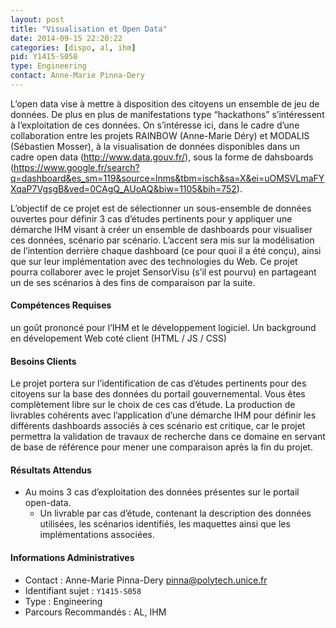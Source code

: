 ```yaml
---
layout: post
title: "Visualisation et Open Data"
date: 2014-09-15 22:20:22
categories: [dispo, al, ihm]
pid: Y1415-S058
type: Engineering
contact: Anne-Marie Pinna-Dery
---
```

       
L’open data vise à mettre à disposition des citoyens un ensemble de jeu de données. De plus en plus de manifestations type “hackathons” s’intéressent à l’exploitation de ces données. On s’intéresse ici, dans le cadre d’une collaboration entre les projets RAINBOW (Anne-Marie Déry) et MODALIS (Sébastien Mosser), à la visualisation de données disponibles dans un cadre open data (http://www.data.gouv.fr/), sous la forme de dahsboards (https://www.google.fr/search?q=dashboard&es_sm=119&source=lnms&tbm=isch&sa=X&ei=uOMSVLmaFYXqaP7VgsgB&ved=0CAgQ_AUoAQ&biw=1105&bih=752).

L’objectif de ce projet est de sélectionner un sous-ensemble de données ouvertes pour définir 3 cas d’études pertinents pour y appliquer une démarche IHM visant à créer un ensemble de dashboards pour visualiser ces données, scénario par scénario. L’accent sera mis sur la modélisation de l’intention derrière chaque dashboard (ce pour quoi il a été conçu), ainsi que sur leur implémentation avec des technologies du Web. Ce projet pourra collaborer avec le projet SensorVisu (s’il est pourvu) en partageant un de ses scénarios à des fins de comparaison par la suite.

#### Compétences Requises
un goût prononcé pour l’IHM et le développement logiciel. Un background en dévelopement Web coté client (HTML / JS / CSS)


#### Besoins Clients
Le projet portera sur l’identification de cas d’études pertinents pour des citoyens sur la base des données du portail gouvernemental. Vous êtes complètement libre sur le choix de ces cas d’étude. La production de livrables cohérents avec l’application d’une démarche IHM pour définir les différents dashboards associés à ces scénario est critique, car le projet permettra la validation de travaux de recherche dans ce domaine en servant de base de référence pour mener une comparaison après la fin du projet.

#### Résultats Attendus
* Au moins 3  cas d’exploitation des données présentes sur le portail open-data.
  * Un livrable par cas d’étude, contenant la description des données utilisées, les scénarios identifiés, les maquettes ainsi que les implémentations associées.
     

#### Informations Administratives
  * Contact : Anne-Marie Pinna-Dery <pinna@polytech.unice.fr>
  * Identifiant sujet : `Y1415-S058`
  * Type : Engineering
  * Parcours Recommandés : AL, IHM
     